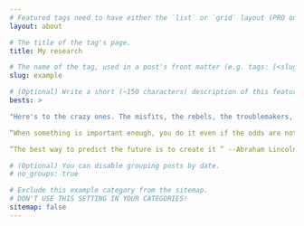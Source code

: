 ```yaml
---
# Featured tags need to have either the `list` or `grid` layout (PRO only).
layout: about

# The title of the tag's page.
title: My research

# The name of the tag, used in a post's front matter (e.g. tags: [<slug>]).
slug: example

# (Optional) Write a short (~150 characters) description of this featured tag.
bests: >

"Here's to the crazy ones. The misfits, the rebels, the troublemakers, the round pegs in the square holes, the ones who see things differently. They're not fond of rules, and they have no respect for the    status quo. You can quote them, disagree with them, glorify or vilify them. About the only thing you can't do is ignore them. Because they change things - they push the human race forward. And while some may see them as the crazy ones, we see genius. Because the people who are crazy enough to think they can change the world, are the ones who do." --Steve Jobs

“When something is important enough, you do it even if the odds are not in your favor. ” --Elon Musk

“The best way to predict the future is to create it ” --Abraham Lincoln

# (Optional) You can disable grouping posts by date.
# no_groups: true

# Exclude this example category from the sitemap.
# DON'T USE THIS SETTING IN YOUR CATEGORIES!
sitemap: false
---
```

